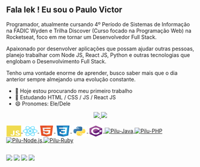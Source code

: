 ## Fala lek ! Eu sou o Paulo Victor 
Programador, atualmente cursando 4º Período de Sistemas de Informação na FADIC Wyden e Trilha Discover (Curso focado na Programação Web) na Rocketseat, foco em me tornar um Desenvolvedor Full Stack.

Apaixonado por desenvolver aplicações que possam ajudar outras pessoas, planejo trabalhar com Node JS, React JS, Python e outras tecnologias que englobam o Desenvolvimento Full Stack.

Tenho uma vontade enorme de aprender, busco saber mais que o dia anterior sempre almejando uma evolução constante.

- 🔭 Hoje estou procurando meu primeiro trabalho 
- 🌱 Estudando HTML / CSS / JS / React JS
- 😄 Pronomes: Ele/Dele

<div align="center">
  <a href="https://github.com/PiluVitu">
  <img height="180em" src="https://github-readme-stats.vercel.app/api?username=PiluVitu&show_icons=true&theme=gotham&include_all_commits=true&count_private=true"/>
  <img height="180em" src="https://github-readme-stats.vercel.app/api/top-langs/?username=PiluVitu&layout=compact&langs_count=7&theme=gotham"/>
</div>

<div style="display: inline_block"><br>
  <img align="center" alt="Pilu-Js" height="30" width="40" src="https://raw.githubusercontent.com/devicons/devicon/master/icons/javascript/javascript-plain.svg">
  <img align="center" alt="Pilu-React" height="30" width="40" src="https://raw.githubusercontent.com/devicons/devicon/master/icons/react/react-original.svg">
  <img align="center" alt="Pilu-HTML" height="30" width="40" src="https://raw.githubusercontent.com/devicons/devicon/master/icons/html5/html5-original.svg">
  <img align="center" alt="Pilu-CSS" height="30" width="40" src="https://raw.githubusercontent.com/devicons/devicon/master/icons/css3/css3-original.svg">
  <img align="center" alt="Pilu-Python" height="30" width="40" src="https://raw.githubusercontent.com/devicons/devicon/master/icons/python/python-original.svg">
  <img align="center" alt="Pilu-Csharp" height="30" width="40" src="https://raw.githubusercontent.com/devicons/devicon/master/icons/csharp/csharp-original.svg">
  <img align="center" alt="Pilu-Java" height="30" width="40" src="https://cdn.jsdelivr.net/gh/devicons/devicon/icons/java/java-plain.svg" >
  <img align="center" alt="Pilu-PHP" height="30" width="40" src="https://cdn.jsdelivr.net/gh/devicons/devicon/icons/php/php-plain.svg">
  <img align="center" alt="Pilu-Node.js" height="30" width="40" src="https://cdn.jsdelivr.net/gh/devicons/devicon/icons/nodejs/nodejs-plain.svg">
  <img align="center" alt="Pilu-Ruby" height="30" width="40" src="https://cdn.jsdelivr.net/gh/devicons/devicon/icons/ruby/ruby-plain.svg">
</div>

  ##
  
  <div> 
    <a href="https://www.youtube.com/channel/UCRDkry6c4nj1rkaT6Lo941Q" target="_blank"><img src="https://img.shields.io/badge/YouTube-FF0000?style=for-the-badge&logo=youtube&logoColor=white" target="_blank"></a>
    <a href="https://www.twitch.tv/piluvitu" target="_blank"><img src="https://img.shields.io/badge/Twitch-9146FF?style=for-the-badge&logo=twitch&logoColor=white" target="_blank"></a>
  <a href = "mailto:paulo.tspi@gmail.com"><img src="https://img.shields.io/badge/-Gmail-%23333?style=for-the-badge&logo=gmail&logoColor=white" target="_blank"></a>
  <a href="https://www.linkedin.com/in/pilu-vitu/" target="_blank"><img src="https://img.shields.io/badge/LinkedIn-0077B5?style=for-the-badge&logo=linkedin&logoColor=white" target="_blank"></a> 
   </div>
